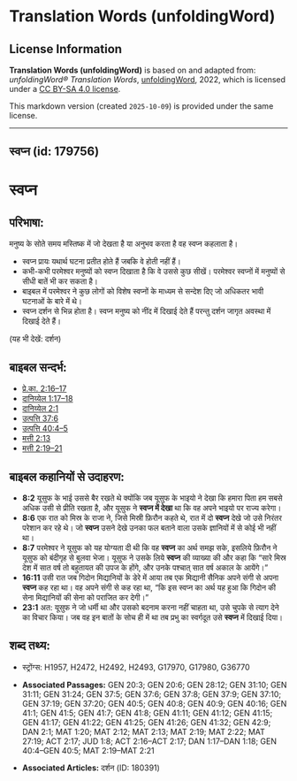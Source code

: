 # Translation Words (unfoldingWord)

## License Information

**Translation Words (unfoldingWord)** is based on and adapted from: _unfoldingWord® Translation Words_, [unfoldingWord](https://unfoldingword.org/utw), 2022, which is licensed under a [CC BY-SA 4.0 license](https://creativecommons.org/licenses/by-sa/4.0/legalcode.en).

This markdown version (created `2025-10-09`) is provided under the same license.



--------------------------------

## स्वप्न (id: 179756)

स्वप्न
======

परिभाषा:
--------

मनुष्य के सोते समय मस्तिष्क में जो देखता है या अनुभव करता है वह स्वप्न कहलाता है।

* स्वप्न प्रायः यथार्थ घटना प्रतीत होते हैं जबकि वे होती नहीं हैं।
* कभी\-कभी परमेश्वर मनुष्यों को स्वप्न दिखाता है कि वे उससे कुछ सीखें। परमेश्वर स्वप्नों में मनुष्यों से सीधी बातें भी कर सकता है।
* बाइबल में परमेश्वर ने कुछ लोगों को विशेष स्वप्नों के माध्यम से सन्देश दिए जो अधिकतर भावी घटनाओं के बारे में थे।
* स्वप्न दर्शन से भिन्न होता है। स्वप्न मनुष्य को नींद में दिखाई देते हैं परन्तु दर्शन जागृत अवस्था में दिखाई देते हैं।

(यह भी देखें: दर्शन)

बाइबल सन्दर्भ:
--------------

* [प्रे.का. 2:16–17](https://ref.ly/Acts2:16-Acts2:17)
* [दानिय्येल 1:17–18](https://ref.ly/Dan1:17-Dan1:18)
* [दानिय्येल 2:1](https://ref.ly/Dan2:1)
* [उत्पत्ति 37:6](https://ref.ly/Gen37:6)
* [उत्पत्ति 40:4–5](https://ref.ly/Gen40:4-Gen40:5)
* [मत्ती 2:13](https://ref.ly/Matt2:13)
* [मत्ती 2:19–21](https://ref.ly/Matt2:19-Matt2:21)

बाइबल कहानियों से उदाहरण:
-------------------------

* **8:2** यूसुफ के भाई उससे बैर रखते थे क्योंकि जब यूसुफ के भाइयो ने देखा कि हमारा पिता हम सबसे अधिक उसी से प्रीति रखता है, और यूसुफ ने **स्वप्न में देखा** था कि वह अपने भाइयो पर राज्य करेगा।
* **8:6** एक रात को मिस्र के राजा ने, जिसे मिस्री फ़िरौन कहते थे, रात में दो **स्वप्न** देखे जो उसे निरंतर परेशान कर रहे थे। जो **स्वप्न** उसने देखे उनका फल बताने वाला उसके ज्ञानियों में से कोई भी नहीं था।
* **8:7** परमेश्वर ने यूसुफ को यह योग्यता दी थी कि वह **स्वप्न** का अर्थ समझ सके, इसलिये फ़िरौन ने यूसुफ को बंदीगृह से बुलवा भेजा। यूसुफ ने उसके लिये **स्वप्न** की व्याख्या की और कहा कि “सारे मिस्र देश में सात वर्ष तो बहुतायत की उपज के होंगे, और उनके पश्चात् सात वर्ष अकाल के आयेंगे।”
* **16:11** उसी रात जब गिदोन मिद्यानियों के डेरे में आया तब एक मिद्यानी सैनिक अपने संगी से अपना **स्वप्न** कह रहा था। वह अपने संगी से कह रहा था, “कि इस स्वप्न का अर्थ यह हुआ कि गिदोन की सेना मिद्यानियों की सेना को पराजित कर देगी।”
* **23:1** अत: यूसुफ ने जो धर्मी था और उसको बदनाम करना नहीं चाहता था, उसे चुपके से त्याग देने का विचार किया। जब वह इन बातों के सोच ही में था तब प्रभु का स्वर्गदूत उसे **स्वप्न** में दिखाई दिया।

शब्द तथ्य:
----------

* स्ट्रोंग्स: H1957, H2472, H2492, H2493, G17970, G17980, G36770

* **Associated Passages:** GEN 20:3; GEN 20:6; GEN 28:12; GEN 31:10; GEN 31:11; GEN 31:24; GEN 37:5; GEN 37:6; GEN 37:8; GEN 37:9; GEN 37:10; GEN 37:19; GEN 37:20; GEN 40:5; GEN 40:8; GEN 40:9; GEN 40:16; GEN 41:1; GEN 41:5; GEN 41:7; GEN 41:8; GEN 41:11; GEN 41:12; GEN 41:15; GEN 41:17; GEN 41:22; GEN 41:25; GEN 41:26; GEN 41:32; GEN 42:9; DAN 2:1; MAT 1:20; MAT 2:12; MAT 2:13; MAT 2:19; MAT 2:22; MAT 27:19; ACT 2:17; JUD 1:8; ACT 2:16–ACT 2:17; DAN 1:17–DAN 1:18; GEN 40:4–GEN 40:5; MAT 2:19–MAT 2:21
* **Associated Articles:** दर्शन (ID: 180391)

